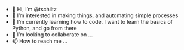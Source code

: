 - 👋 Hi, I’m @tschiltz
- 👀 I’m interested in making things, and automating simple processes
- 🌱 I’m currently learning how to code. I want to learn the basics of Python, and go from there
- 💞️ I’m looking to collaborate on ...
- 📫 How to reach me ...

<!---
tschiltz/tschiltz is a ✨ special ✨ repository because its `README.md` (this file) appears on your GitHub profile.
You can click the Preview link to take a look at your changes.
--->
